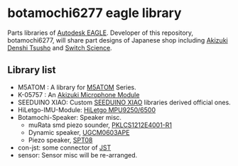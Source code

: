 # botamochi6277 eagle library

Parts libraries of [Autodesk EAGLE](<https://en.wikipedia.org/wiki/EAGLE_(program)>).
Developer of this repository, botamochi6277, will share part designs of Japanese shop including [Akizuki Denshi Tsusho](https://akizukidenshi.com/catalog/top.aspx) and [Switch Science](https://www.switch-science.com/).

## Library list

- M5ATOM : A library for [M5ATOM](https://docs.m5stack.com/#/en/core/atom_matrix) Series.
- K-05757 : An [Akizuki Microphone Module](https://akizukidenshi.com/catalog/g/gK-05757/)
- SEEDUINO XIAO: Custom [SEEDUINO XIAO](https://wiki.seeedstudio.com/Seeeduino-XIAO/) libraries derived official ones.
- HiLetgo-IMU-Module: [HiLetgo MPU9250/6500](https://www.amazon.co.jp/dp/B0154PM102)
- Botamochi-Speaker: Speaker misc.
  - muRata smd piezo sounder, [PKLCS1212E4001-R1](https://akizukidenshi.com/catalog/g/gP-05723/)
  - Dynamic speaker, [UGCM0603APE](https://akizukidenshi.com/catalog/g/gP-10128/)
  - Piezo speaker, [SPT08](https://akizukidenshi.com/catalog/g/gP-01251/)
- con-jst: some connector of [JST](https://www.jst-mfg.com/index_j.php)
- sensor: Sensor misc will be re-arranged.
